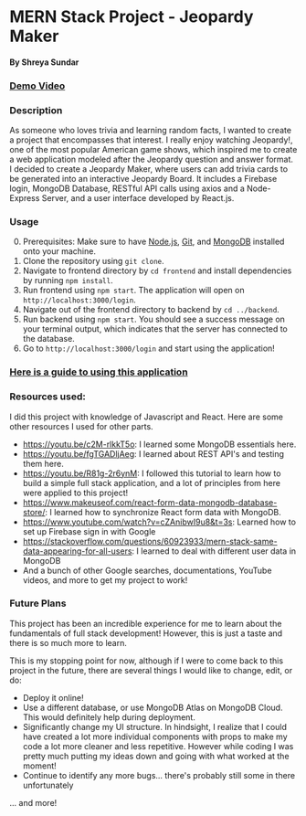 # MERN Stack Project - Jeopardy Maker
#### By Shreya Sundar

### [Demo Video](https://youtu.be/h5tqkI4YimE)

### Description
As someone who loves trivia and learning random facts, I wanted to create a project that encompasses that interest. I really enjoy watching Jeopardy!, one of the most popular American game shows, which inspired me to create a web application modeled after the Jeopardy question and answer format. I decided to create a Jeopardy Maker, where users can add trivia cards to be generated into an interactive Jeopardy Board. It includes a Firebase login, MongoDB Database, RESTful API calls using axios and a Node-Express Server, and a user interface developed by React.js. 

### Usage
0. Prerequisites: Make sure to have [Node.js](nodejs.org), [Git](git-scm.com), and [MongoDB](mongodb.com) installed onto your machine.
1. Clone the repository using `git clone`.
2. Navigate to frontend directory by `cd frontend` and install dependencies by running `npm install`.
3. Run frontend using `npm start`. The application will open on `http://localhost:3000/login`.
4. Navigate out of the frontend directory to backend by `cd ../backend`. 
5. Run backend using `npm start`. You should see a success message on your terminal output, which indicates that the server has connected to the database.
6. Go to `http://localhost:3000/login` and start using the application!

### [Here is a guide to using this application](https://docs.google.com/document/d/1hjBvqoq0zneCcZTYWjvLQzewFjbkgU4WAn2RoOblrlA/edit?usp=sharing)

### Resources used:
I did this project with knowledge of Javascript and React. Here are some other resources I used for other parts.
- https://youtu.be/c2M-rlkkT5o: I learned some MongoDB essentials here.
- https://youtu.be/fgTGADljAeg: I learned about REST API's and testing them here.
- https://youtu.be/R81g-2r6ynM: I followed this tutorial to learn how to build a simple full stack application, and a lot of principles from here were applied to this project!
- https://www.makeuseof.com/react-form-data-mongodb-database-store/: I learned how to synchronize React form data with MongoDB.
- https://www.youtube.com/watch?v=cZAnibwI9u8&t=3s: Learned how to set up Firebase sign in with Google
- https://stackoverflow.com/questions/60923933/mern-stack-same-data-appearing-for-all-users: I learned to deal with different user data in MongoDB
- And a bunch of other Google searches, documentations, YouTube videos, and more to get my project to work!

### Future Plans
This project has been an incredible experience for me to learn about the fundamentals of full stack development! However, this is just a taste and there is so much more to learn.

This is my stopping point for now, although if I were to come back to this project in the future, there are several things I would like to change, edit, or do:
- Deploy it online!
- Use a different database, or use MongoDB Atlas on MongoDB Cloud. This would definitely help during deployment.
- Significantly change my UI structure. In hindsight, I realize that I could have created a lot more individual components with props to make my code a lot more cleaner and less repetitive. However while coding I was pretty much putting my ideas down and going with what worked at the moment!
- Continue to identify any more bugs... there's probably still some in there unfortunately

... and more!